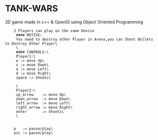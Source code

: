# TANK-WARS
2D game made in c++ &amp; OpenGl using Object Oriented Programming

~~~~~~~~~~~~{ WELCOME TO TANK WARS }~~~~~~~~~~~~\
	2 Players can play on the same Device
	 #### MOTIVE:
	 You need to destroy other Player in Arena,you can Shoot Bullets to Destroy Other Player\
	 \
	 #### CONTROLS:\
	 Player1:\
	 w := move Up\
	 s := move Down\
	 a := move Left\
	 d := move Right\
	 space := Shoots\

	 \
	 Player2:\
	 up_arrow    := move Up\
	 down_arrow  := move Down\
	 left_arrow  := move Left\
	 right_arrow := move Right\
	 enter       := Shoots\
	 \


	p   := pause/play\
	esc := pause/play\
